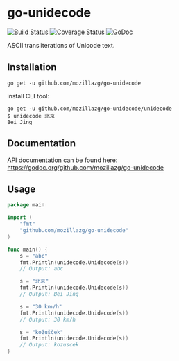 go-unidecode
=========

[![Build Status](https://travis-ci.org/mozillazg/go-unidecode.svg?branch=master)](https://travis-ci.org/mozillazg/go-unidecode)
[![Coverage Status](https://coveralls.io/repos/mozillazg/go-unidecode/badge.png?branch=master)](https://coveralls.io/r/mozillazg/go-unidecode?branch=master)
[![GoDoc](https://godoc.org/github.com/mozillazg/go-unidecode?status.svg)](https://godoc.org/github.com/mozillazg/go-unidecode)

ASCII transliterations of Unicode text.


Installation
------------

```
go get -u github.com/mozillazg/go-unidecode
```

install CLI tool:

```
go get -u github.com/mozillazg/go-unidecode/unidecode
$ unidecode 北京
Bei Jing 
```


Documentation
--------------

API documentation can be found here:
https://godoc.org/github.com/mozillazg/go-unidecode


Usage
------

```go
package main

import (
	"fmt"
	"github.com/mozillazg/go-unidecode"
)

func main() {
	s = "abc"
	fmt.Println(unidecode.Unidecode(s))
	// Output: abc

	s = "北京"
	fmt.Println(unidecode.Unidecode(s))
	// Output: Bei Jing

	s = "30 𝗄𝗆/𝗁"
	fmt.Println(unidecode.Unidecode(s))
	// Output: 30 km/h

	s = "kožušček"
	fmt.Println(unidecode.Unidecode(s))
	// Output: kozuscek
}
```
